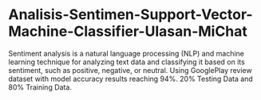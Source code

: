 # Analisis-Sentimen-Support-Vector-Machine-Classifier-Ulasan-MiChat
Sentiment analysis is a natural language processing (NLP) and machine learning technique for analyzing text data and classifying it based on its sentiment, such as positive, negative, or neutral. Using GooglePlay review dataset with model accuracy results reaching 94%. 20% Testing Data and 80% Training Data.
